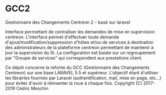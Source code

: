 # GCC2
Gestionnaire des Changements Centreon 2 - basé sur laravel

Interface permettant de centraliser les demandes de mise en supervision centreon.
L'interface permet d'effectuer toute demande d'ajout/modification/suppression d'hôtes
et/ou de services à destination des administrateurs de la plateforme centreon permettant
 de maintenir à jour la supervision du SI.
La configuration est basée sur un regroupement par "Groupe de services" qui correspondent
 aux prestations client.

Ce dépôt concerne la refonte du GCC (Gestionnaire des Changements 
Centreon) sur une base LARAVEL 5.5 et supérieur. L'objectif étant d'utiliser les 
librairies fournies par Laravel (authentification, mail, mise en page, 
etc...) pour éviter d'avoir à réinventer la roue à chaque fois.
Copyright (C) 2017-2019  Cédric Meschin
